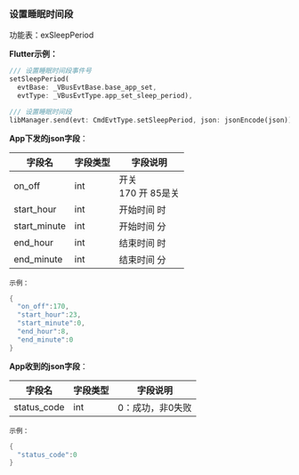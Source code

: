 ### 设置睡眠时间段


功能表：exSleepPeriod

**Flutter示例：**

```dart
/// 设置睡眠时间段事件号
setSleepPeriod(
  evtBase: _VBusEvtBase.base_app_set,
  evtType: _VBusEvtType.app_set_sleep_period),

/// 设置睡眠时间段
libManager.send(evt: CmdEvtType.setSleepPeriod, json: jsonEncode(json));
```



**App下发的json字段**：

| 字段名       | 字段类型 | 字段说明                   |
| ------------ | -------- | -------------------------- |
| on_off       | int      | 开关<br />170 开 85是关 |
| start_hour   | int      | 开始时间 时                |
| start_minute | int      | 开始时间 分                |
| end_hour     | int      | 结束时间 时                |
| end_minute   | int      | 结束时间 分                |

`示例：`

```c
{
  "on_off":170,
  "start_hour":23,
  "start_minute":0,
  "end_hour":8,
  "end_minute":0
}
```



**App收到的json字段**：

| 字段名      | 字段类型 | 字段说明         |
| ----------- | -------- | ---------------- |
| status_code | int      | 0：成功，非0失败 |

`示例：`

```c
{
  "status_code":0
}
```

